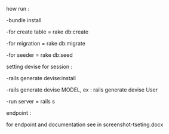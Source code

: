 how run :

-bundle install

-for create table = rake db:create

-for migration = rake db:migrate

-for seeder = rake db:seed

setting devise for session :

-rails generate devise:install

-rails generate devise MODEL, ex : rails generate devise User

-run server = rails s

endpoint :

for endpoint and documentation see in screenshot-tseting.docx

